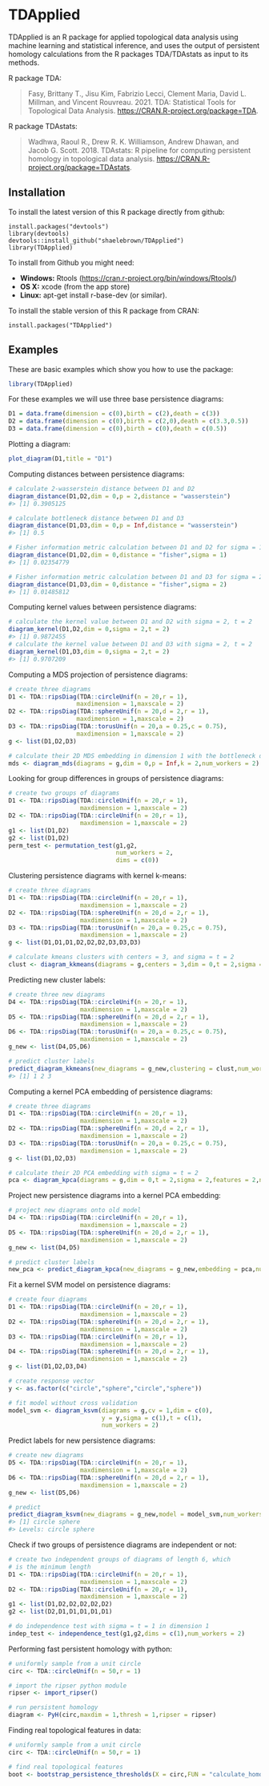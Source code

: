 
<!-- README.md is generated from README.Rmd. Please edit that file -->

# TDApplied

<!-- badges: start -->
<!-- badges: end -->

TDApplied is an R package for applied topological data analysis using
machine learning and statistical inference, and uses the output of
persistent homology calculations from the R packages TDA/TDAstats as
input to its methods.

R package TDA:

> Fasy, Brittany T., Jisu Kim, Fabrizio Lecci, Clement Maria, David L.
> Millman, and Vincent Rouvreau. 2021. TDA: Statistical Tools for
> Topological Data Analysis. <https://CRAN.R-project.org/package=TDA>.

R package TDAstats:

> Wadhwa, Raoul R., Drew R. K. Williamson, Andrew Dhawan, and Jacob G.
> Scott. 2018. TDAstats: R pipeline for computing persistent homology in
> topological data analysis.
> <https://CRAN.R-project.org/package=TDAstats>.

## Installation

To install the latest version of this R package directly from github:

    install.packages("devtools")
    library(devtools)
    devtools::install_github("shaelebrown/TDApplied")
    library(TDApplied)

To install from Github you might need:

-   **Windows:** Rtools
    (<https://cran.r-project.org/bin/windows/Rtools/>)
-   **OS X:** xcode (from the app store)
-   **Linux:** apt-get install r-base-dev (or similar).

To install the stable version of this R package from CRAN:

    install.packages("TDApplied")

## Examples

These are basic examples which show you how to use the package:

``` r
library(TDApplied)
```

For these examples we will use three base persistence diagrams:

``` r
D1 = data.frame(dimension = c(0),birth = c(2),death = c(3))
D2 = data.frame(dimension = c(0),birth = c(2,0),death = c(3.3,0.5))
D3 = data.frame(dimension = c(0),birth = c(0),death = c(0.5))
```

Plotting a diagram:

``` r
plot_diagram(D1,title = "D1")
```

Computing distances between persistence diagrams:

``` r
# calculate 2-wasserstein distance between D1 and D2
diagram_distance(D1,D2,dim = 0,p = 2,distance = "wasserstein")
#> [1] 0.3905125

# calculate bottleneck distance between D1 and D3
diagram_distance(D1,D3,dim = 0,p = Inf,distance = "wasserstein")
#> [1] 0.5

# Fisher information metric calculation between D1 and D2 for sigma = 1
diagram_distance(D1,D2,dim = 0,distance = "fisher",sigma = 1)
#> [1] 0.02354779

# Fisher information metric calculation between D1 and D3 for sigma = 2
diagram_distance(D1,D3,dim = 0,distance = "fisher",sigma = 2)
#> [1] 0.01485812
```

Computing kernel values between persistence diagrams:

``` r
# calculate the kernel value between D1 and D2 with sigma = 2, t = 2
diagram_kernel(D1,D2,dim = 0,sigma = 2,t = 2)
#> [1] 0.9872455
# calculate the kernel value between D1 and D3 with sigma = 2, t = 2
diagram_kernel(D1,D3,dim = 0,sigma = 2,t = 2)
#> [1] 0.9707209
```

Computing a MDS projection of persistence diagrams:

``` r
# create three diagrams
D1 <- TDA::ripsDiag(TDA::circleUnif(n = 20,r = 1),
                   maxdimension = 1,maxscale = 2)
D2 <- TDA::ripsDiag(TDA::sphereUnif(n = 20,d = 2,r = 1),
                   maxdimension = 1,maxscale = 2)
D3 <- TDA::ripsDiag(TDA::torusUnif(n = 20,a = 0.25,c = 0.75),
                   maxdimension = 1,maxscale = 2)
g <- list(D1,D2,D3)

# calculate their 2D MDS embedding in dimension 1 with the bottleneck distance
mds <- diagram_mds(diagrams = g,dim = 0,p = Inf,k = 2,num_workers = 2)
```

Looking for group differences in groups of persistence diagrams:

``` r
# create two groups of diagrams
D1 <- TDA::ripsDiag(TDA::circleUnif(n = 20,r = 1),
                    maxdimension = 1,maxscale = 2)
D2 <- TDA::ripsDiag(TDA::circleUnif(n = 20,r = 1),
                    maxdimension = 1,maxscale = 2)
g1 <- list(D1,D2)
g2 <- list(D1,D2)
perm_test <- permutation_test(g1,g2,
                              num_workers = 2,
                              dims = c(0))
```

Clustering persistence diagrams with kernel k-means:

``` r
# create three diagrams
D1 <- TDA::ripsDiag(TDA::circleUnif(n = 20,r = 1),
                    maxdimension = 1,maxscale = 2)
D2 <- TDA::ripsDiag(TDA::sphereUnif(n = 20,d = 2,r = 1),
                    maxdimension = 1,maxscale = 2)
D3 <- TDA::ripsDiag(TDA::torusUnif(n = 20,a = 0.25,c = 0.75),
                    maxdimension = 1,maxscale = 2)
g <- list(D1,D1,D1,D2,D2,D2,D3,D3,D3)

# calculate kmeans clusters with centers = 3, and sigma = t = 2
clust <- diagram_kkmeans(diagrams = g,centers = 3,dim = 0,t = 2,sigma = 2,num_workers = 2)
```

Predicting new cluster labels:

``` r
# create three new diagrams
D4 <- TDA::ripsDiag(TDA::circleUnif(n = 20,r = 1),
                    maxdimension = 1,maxscale = 2)
D5 <- TDA::ripsDiag(TDA::sphereUnif(n = 20,d = 2,r = 1),
                    maxdimension = 1,maxscale = 2)
D6 <- TDA::ripsDiag(TDA::torusUnif(n = 20,a = 0.25,c = 0.75),
                    maxdimension = 1,maxscale = 2)
g_new <- list(D4,D5,D6)

# predict cluster labels
predict_diagram_kkmeans(new_diagrams = g_new,clustering = clust,num_workers = 2)
#> [1] 1 2 3
```

Computing a kernel PCA embedding of persistence diagrams:

``` r
# create three diagrams
D1 <- TDA::ripsDiag(TDA::circleUnif(n = 20,r = 1),
                    maxdimension = 1,maxscale = 2)
D2 <- TDA::ripsDiag(TDA::sphereUnif(n = 20,d = 2,r = 1),
                    maxdimension = 1,maxscale = 2)
D3 <- TDA::ripsDiag(TDA::torusUnif(n = 20,a = 0.25,c = 0.75),
                    maxdimension = 1,maxscale = 2)
g <- list(D1,D2,D3)

# calculate their 2D PCA embedding with sigma = t = 2
pca <- diagram_kpca(diagrams = g,dim = 0,t = 2,sigma = 2,features = 2,num_workers = 2)
```

Project new persistence diagrams into a kernel PCA embedding:

``` r
# project new diagrams onto old model
D4 <- TDA::ripsDiag(TDA::circleUnif(n = 20,r = 1),
                    maxdimension = 1,maxscale = 2)
D5 <- TDA::ripsDiag(TDA::sphereUnif(n = 20,d = 2,r = 1),
                    maxdimension = 1,maxscale = 2)
g_new <- list(D4,D5)

# predict cluster labels
new_pca <- predict_diagram_kpca(new_diagrams = g_new,embedding = pca,num_workers = 2)
```

Fit a kernel SVM model on persistence diagrams:

``` r
# create four diagrams
D1 <- TDA::ripsDiag(TDA::circleUnif(n = 20,r = 1),
                    maxdimension = 1,maxscale = 2)
D2 <- TDA::ripsDiag(TDA::sphereUnif(n = 20,d = 2,r = 1),
                    maxdimension = 1,maxscale = 2)
D3 <- TDA::ripsDiag(TDA::circleUnif(n = 20,r = 1),
                    maxdimension = 1,maxscale = 2)
D4 <- TDA::ripsDiag(TDA::sphereUnif(n = 20,d = 2,r = 1),
                    maxdimension = 1,maxscale = 2)
g <- list(D1,D2,D3,D4)

# create response vector
y <- as.factor(c("circle","sphere","circle","sphere"))

# fit model without cross validation
model_svm <- diagram_ksvm(diagrams = g,cv = 1,dim = c(0),
                          y = y,sigma = c(1),t = c(1),
                          num_workers = 2)
```

Predict labels for new persistence diagrams:

``` r
# create new diagrams
D5 <- TDA::ripsDiag(TDA::circleUnif(n = 20,r = 1),
                    maxdimension = 1,maxscale = 2)
D6 <- TDA::ripsDiag(TDA::sphereUnif(n = 20,d = 2,r = 1),
                    maxdimension = 1,maxscale = 2)
g_new <- list(D5,D6)

# predict
predict_diagram_ksvm(new_diagrams = g_new,model = model_svm,num_workers = 2)
#> [1] circle sphere
#> Levels: circle sphere
```

Check if two groups of persistence diagrams are independent or not:

``` r
# create two independent groups of diagrams of length 6, which
# is the minimum length
D1 <- TDA::ripsDiag(TDA::circleUnif(n = 20,r = 1),
                    maxdimension = 1,maxscale = 2)
D2 <- TDA::ripsDiag(TDA::circleUnif(n = 20,r = 1),
                    maxdimension = 1,maxscale = 2)
g1 <- list(D1,D2,D2,D2,D2,D2)
g2 <- list(D2,D1,D1,D1,D1,D1)

# do independence test with sigma = t = 1 in dimension 1
indep_test <- independence_test(g1,g2,dims = c(1),num_workers = 2)
```

Performing fast persistent homology with python:

``` r
# uniformly sample from a unit circle
circ <- TDA::circleUnif(n = 50,r = 1)

# import the ripser python module
ripser <- import_ripser()

# run persistent homology
diagram <- PyH(circ,maxdim = 1,thresh = 1,ripser = ripser)
```

Finding real topological features in data:

```r
# uniformly sample from a unit circle
circ <- TDA::circleUnif(n = 50,r = 1)

# find real topological features
boot <- bootstrap_persistence_thresholds(X = circ,FUN = "calculate_homology",maxdim = 1,thresh = 2)
```
